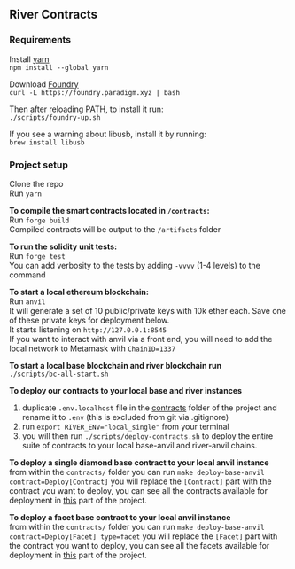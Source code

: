 <h2>River Contracts</h2>

<h3>Requirements</h3>

Install [yarn](https://classic.yarnpkg.com/lang/en/docs/install/#mac-stable)\
`npm install --global yarn`

Download [Foundry](https://github.com/foundry-rs/foundry)\
`curl -L https://foundry.paradigm.xyz | bash`

Then after reloading PATH, to install it run:\
`./scripts/foundry-up.sh`

If you see a warning about libusb, install it by running:\
`brew install libusb`

<h3>Project setup</h3>

Clone the repo\
Run `yarn`

<b>To compile the smart contracts located in `/contracts`:</b>\
 Run `forge build`\
 Compiled contracts will be output to the `/artifacts` folder

<b>To run the solidity unit tests:</b>\
 Run `forge test`\
 You can add verbosity to the tests by adding `-vvvv` (1-4 levels) to the command

<b>To start a local ethereum blockchain:</b>\
 Run `anvil`\
 It will generate a set of 10 public/private keys with 10k ether each. Save one of these private keys for deployment below.\
 It starts listening on `http://127.0.0.1:8545`\
 If you want to interact with anvil via a front end, you will need to add the local network to Metamask with `ChainID=1337`

<b>To start a local base blockchain and river blockchain run</b>\
`./scripts/bc-all-start.sh`

<b>To deploy our contracts to your local base and river instances</b>

1. duplicate `.env.localhost` file in the [contracts](/contracts/) folder of the project and rename it to `.env` (this is excluded from git via .gitignore)
2. run `export RIVER_ENV="local_single"` from your terminal
3. you will then run `./scripts/deploy-contracts.sh` to deploy the entire suite of contracts to your local base-anvil and river-anvil chains.

<b>To deploy a single diamond base contract to your local anvil instance</b>\
from within the `contracts/` folder you can run `make deploy-base-anvil contract=Deploy[Contract]` you will replace the `[Contract]` part with the contract you want to deploy, you can see all the contracts available for deployment in [this](/contracts/scripts/deployments) part of the project.

<b>To deploy a facet base contract to your local anvil instance</b>\
from within the `contracts/` folder you can run `make deploy-base-anvil contract=Deploy[Facet] type=facet` you will replace the `[Facet]` part with the contract you want to deploy, you can see all the facets available for deployment in [this](/contracts/scripts/deployments/facets) part of the project.
